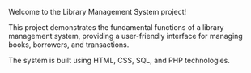 Welcome to the Library Management System project! 

This project demonstrates the fundamental functions of a library management system, providing a user-friendly interface for managing books, borrowers, and transactions. 

The system is built using HTML, CSS, SQL, and PHP technologies.
